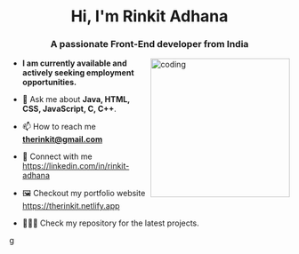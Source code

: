 <h1 align="center">Hi, I'm Rinkit Adhana</h1>
<h3 align="center">A passionate Front-End developer from India</h3>
<img align="right" alt="coding" width="250" src="https://gifsec.com/wp-content/uploads/2022/11/dark-anime-gif-16.gif">

- **I am currently available and actively seeking employment opportunities.**

- 💬 Ask me about **Java, HTML, CSS, JavaScript, C, C++**.

- 📫 How to reach me **therinkit@gmail.com**
- 🔗 Connect with me https://linkedin.com/in/rinkit-adhana
- 🖼️ Checkout my portfolio website https://therinkit.netlify.app
- 🧑🏻‍💻 Check my repository for the latest projects.

g


